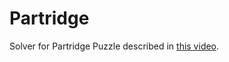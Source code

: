 # Partridge

Solver for Partridge Puzzle described in [this video](https://www.youtube.com/watch?v=eqyuQZHfNPQ).

